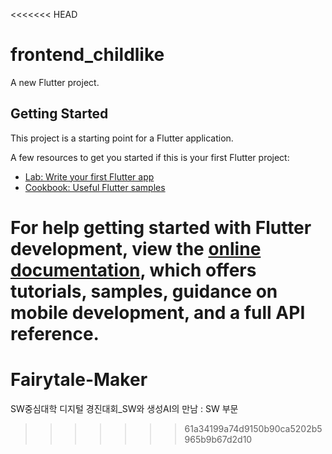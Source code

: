 <<<<<<< HEAD
# frontend_childlike

A new Flutter project.

## Getting Started

This project is a starting point for a Flutter application.

A few resources to get you started if this is your first Flutter project:

- [Lab: Write your first Flutter app](https://docs.flutter.dev/get-started/codelab)
- [Cookbook: Useful Flutter samples](https://docs.flutter.dev/cookbook)

For help getting started with Flutter development, view the
[online documentation](https://docs.flutter.dev/), which offers tutorials,
samples, guidance on mobile development, and a full API reference.
=======
# Fairytale-Maker
SW중심대학 디지털 경진대회_SW와 생성AI의 만남 : SW 부문
>>>>>>> 61a34199a74d9150b90ca5202b5965b9b67d2d10
